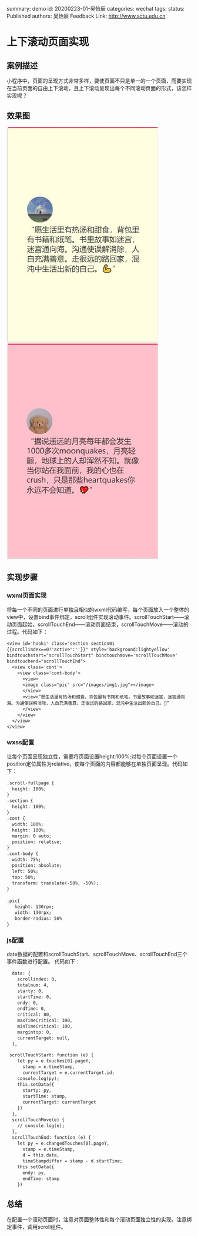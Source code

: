 summary: demo
id: 20200223-01-吴怡辰
categories: wechat
tags: 
status: Published 
authors: 吴怡辰
Feedback Link: http://www.sctu.edu.cn
# 上下滚动页面实现
## 案例描述
小程序中，页面的呈现方式非常多样，要使页面不只是单一的一个页面，而要实现在当前页面的自由上下滚动，且上下滚动呈现出每个不同滚动页面的形式，该怎样实现呢？
## 效果图
![](assets/20200223-01-吴怡辰-1.jpg)
![](assets/20200223-01-吴怡辰-2.jpg)
## 实现步骤
### wxml页面实现
将每一个不同的页面进行单独且相似的wxml代码编写，每个页面放入一个整体的view中，设置bind事件绑定，scroll组件实现滚动事件。scrollTouchStart——滚动页面起始，scrollTouchEnd——滚动页面结束，scrollTouchMove——滚动的过程。代码如下：
```
<view id='hook1' class="section section01 {{scrollindex==0?'active':''}}" style='background:lightyellow' bindtouchstart="scrollTouchStart" bindtouchmove='scrollTouchMove' bindtouchend="scrollTouchEnd">
  <view class='cont'>
    <view class='cont-body'>
      <view>
      <image class="pic" src="/images/img1.jpg"></image>
      </view>
      <view>“愿生活里有热汤和甜食，背包里有书籍和纸笔。书里故事如迷宫，迷宫通向海。沟通使误解消除，人自充满善意。走很远的路回家，混沌中生活出新的自己。💪”
      </view>
    </view>
  </view>
</view>
```
### wxss配置
让每个页面呈现独立性，需要将页面设置height:100%;对每个页面设置一个position定位属性为relative，使每个页面的内容都能够在单独页面呈现。代码如下：
```
.scroll-fullpage {
  height: 100%;
}
.section {
  height: 100%;
}
.cont {
  width: 100%;
  height: 100%;
  margin: 0 auto;
  position: relative;
}
.cont-body {
  width: 75%;
  position: absolute;
  left: 50%;
  top: 50%;
  transform: translate(-50%, -50%);
}

.pic{
   height: 130rpx;
   width: 130rpx;
   border-radius: 50%
}
```
### js配置
date数据的配置和scrollTouchStart、scrollTouchMove、scrollTouchEnd三个事件函数进行配置。
代码如下：
```
  data: {
    scrollindex: 0, 
    totalnum: 4,
    starty: 0, 
    startTime: 0,
    endy: 0, 
    endTime: 0,
    critical: 80, 
    maxTimeCritical: 300, 
    minTimeCritical: 100, 
    margintop: 0,
    currentTarget: null,
  },
```
```
 scrollTouchStart: function (e) {
    let py = e.touches[0].pageY,
      stamp = e.timeStamp,
      currentTarget = e.currentTarget.id;
    console.log(py);
    this.setData({
      starty: py,
      startTime: stamp,
      currentTarget: currentTarget
    })
  },
  scrollTouchMove(e) {
    // console.log(e);
  },
  scrollTouchEnd: function (e) {
    let py = e.changedTouches[0].pageY,
      stamp = e.timeStamp,
      d = this.data,
      timeStampdiffer = stamp - d.startTime;
    this.setData({
      endy: py,
      endTime: stamp
    })
```
## 总结
在配置一个滚动页面时，注意对页面整体性和每个滚动页面独立性的实现。注意绑定事件，调用scroll组件。